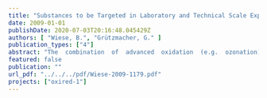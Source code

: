 ```yaml
---
title: "Substances to be Targeted in Laboratory and Technical Scale Experiments Project OXIRED, Deliverable 1.1a - Interim Report Phase 1"
date: 2009-01-01
publishDate: 2020-07-03T20:16:48.045429Z
authors: [ "Wiese, B.", "Grützmacher, G." ]
publication_types: ["4"]
abstract: "The  combination  of  advanced  oxidation  (e.g.  ozonation)  and  subsurface  passage  could overcome known limitations of MAR techniques with respect to dissolved organic carbon (DOC)  and  trace  organics  removal.  The  objective  of the  OXIRED  project  is  to  assess possibilities  and  limitations  as  well  as  practicability  and  technical  feasibility  of  different combinations  of  advanced  oxidation  and  subsurface  passage  with  respect  to  this  topic. As  part  of  the  first  project  phase,  existing  data  on  subsurface  removal  of  organic  trace substances  was  evaluated  in  order  to  identify  substances  that  should  be  targeted  in laboratory and technical scale experiments. This report summarizes the outcomes of this evaluation."
featured: false
publication: ""
url_pdf: "../../../pdf/Wiese-2009-1179.pdf"
projects: ["oxired-1"]
---
```


